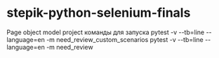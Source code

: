 # stepik-python-selenium-finals
Page object model project
команды для запуска
pytest -v --tb=line --language=en -m need_review_custom_scenarios 
pytest -v --tb=line --language=en -m need_review
